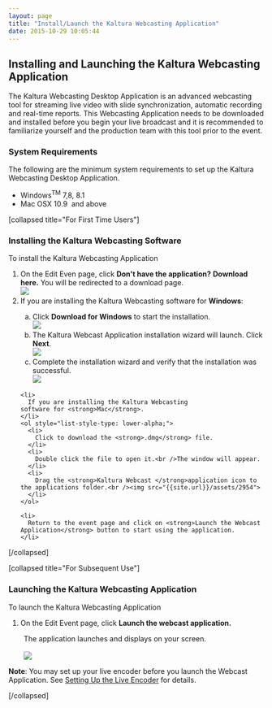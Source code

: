 ```yaml
---
layout: page
title: "Install/Launch the Kaltura Webcasting Application"
date: 2015-10-29 10:05:44
---
```


<h2>
    Installing and Launching the Kaltura Webcasting Application
  </h2>
  
  <p>
    The Kaltura Webcasting Desktop Application is an advanced webcasting tool for streaming live video with slide synchronization, automatic recording and real-time reports. This Webcasting Application needs to be downloaded and installed before you begin your live broadcast and it is recommended to familiarize yourself and the production team with this tool prior to the event. 
  </p>
  
  <h3>
    System Requirements
  </h3>
  
  <p>
    The following are the minimum system requirements to set up the Kaltura Webcasting Desktop Application.
  </p>
  
  <ul>
    <li>
      Windows<sup>TM</sup> <span class="inline-comment-marker" data-ref="7d6bfbb8-df9f-469d-b04c-be0fbe34ecca">7,8</span>, 8.1
    </li>
    <li>
      Mac OSX 10.9  and above
    </li>
  </ul>
  
  <p>
    [collapsed title="For First Time Users"]
  </p>
  
  <h3>
    Installing the Kaltura Webcasting Software
  </h3>
  
  <p class="Procedure mce-procedure">
    <a name="install"></a>To install the Kaltura Webcasting Application
  </p>
  
  <ol>
    <li>
      On the Edit Even page, click <strong>Don't have the application?</strong> <strong>Download here.</strong> You will be redirected to a download page.<br /><img src="{{site.url}}/assets/3297">
    </li>
    <li>
      <span>If you are installing the Kaltura Webcasting software for <strong>Windows</strong>:</span>
    </li>
    <ol style="list-style-type: lower-alpha;">
      <li>
        Click <strong>Download for Windows</strong> to start the installation.<br /><img src="{{site.url}}/assets/2520">
      </li>
      <li>
        The Kaltura Webcast Application installation wizard will launch. Click <strong>Next</strong>.<br /><img src="{{site.url}}/assets/2521">
      </li>
      <li>
        Complete the installation wizard and verify that the installation was successful.<br /><img src="{{site.url}}/assets/2522">
      </li>
    </ol>
    
    <li>
      If you are installing the Kaltura Webcasting software for <strong>Mac</strong>.
    </li>
    <ol style="list-style-type: lower-alpha;">
      <li>
        Click to download the <strong>.dmg</strong> file.
      </li>
      <li>
        Double click the file to open it.<br />The window will appear.
      </li>
      <li>
        Drag the <strong>Kaltura Webcast </strong>application icon to the applications folder.<br /><img src="{{site.url}}/assets/2954">
      </li>
    </ol>
    
    <li>
      Return to the event page and click on <strong>Launch the Webcast Application</strong> button to start using the application. 
    </li>
  </ol>
  
  <p>
    <span>[/collapsed]</span>
  </p>
  
  <p>
    [collapsed title="For Subsequent Use"]
  </p>
  
  <h3>
    Launching the Kaltura Webcasting Application
  </h3>
  
  <p class="Procedure mce-procedure">
    <a name="launch"></a>To launch the Kaltura Webcasting Application
  </p>
  
  <ol>
    <li>
      On the Edit Event page, click <strong>Launch the webcast application. </strong>
    </li>
  </ol>
  
  <p style="padding-left: 30px;">
    The application launches and displays on your screen.<br /><br /><img src="{{site.url}}/assets/3485">
  </p>
  
  <p>
    <strong>Note</strong>: You may set up your live encoder before you launch the Webcast Application<span>. See <a href="http://knowledge.kaltura.com/node/1624" target="_blank">Setting Up the Live Encoder</a> for details.</span>
  </p>
  
  <p>
    [/collapsed]
  </p>